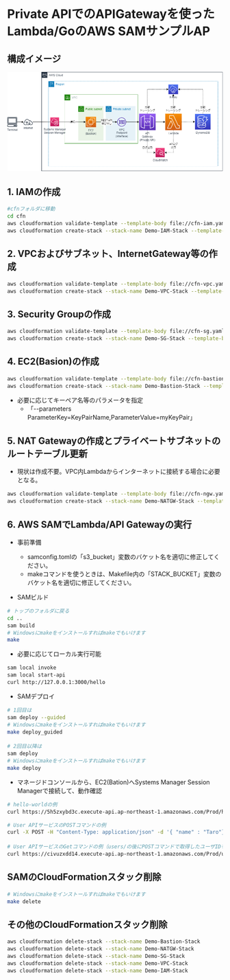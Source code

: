 # Private APIでのAPIGatewayを使ったLambda/GoのAWS SAMサンプルAP

## 構成イメージ
![構成イメージ](image/demo.drawio.png)

## 1. IAMの作成
```sh
#cfnフォルダに移動
cd cfn
aws cloudformation validate-template --template-body file://cfn-iam.yaml
aws cloudformation create-stack --stack-name Demo-IAM-Stack --template-body file://cfn-iam.yaml --capabilities CAPABILITY_IAM
```

## 2. VPCおよびサブネット、InternetGateway等の作成
```sh
aws cloudformation validate-template --template-body file://cfn-vpc.yaml
aws cloudformation create-stack --stack-name Demo-VPC-Stack --template-body file://cfn-vpc.yaml
```

## 3. Security Groupの作成
```sh
aws cloudformation validate-template --template-body file://cfn-sg.yaml
aws cloudformation create-stack --stack-name Demo-SG-Stack --template-body file://cfn-sg.yaml
```

## 4. EC2(Basion)の作成
```sh
aws cloudformation validate-template --template-body file://cfn-bastion-ec2.yaml
aws cloudformation create-stack --stack-name Demo-Bastion-Stack --template-body file://cfn-bastion-ec2.yaml
```
* 必要に応じてキーペア名等のパラメータを指定
    * 「--parameters ParameterKey=KeyPairName,ParameterValue=myKeyPair」

## 5. NAT Gatewayの作成とプライベートサブネットのルートテーブル更新
* 現状は作成不要。VPC内Lambdaからインターネットに接続する場合に必要となる。

```sh
aws cloudformation validate-template --template-body file://cfn-ngw.yaml
aws cloudformation create-stack --stack-name Demo-NATGW-Stack --template-body file://cfn-ngw.yaml
```
## 6. AWS SAMでLambda/API Gatewayの実行
* 事前準備
    * samconfig.tomlの「s3_bucket」変数のバケット名を適切に修正してください。
    * makeコマンドを使うときは、Makefile内の「STACK_BUCKET」変数のバケット名を適切に修正してください。
        
* SAMビルド    
```sh
# トップのフォルダに戻る
cd ..
sam build
# Windowsにmakeをインストールすればmakeでもいけます
make
```

* 必要に応じてローカル実行可能
```sh
sam local invoke
sam local start-api
curl http://127.0.0.1:3000/hello
```

* SAMデプロイ
```sh
# 1回目は
sam deploy --guided
# Windowsにmakeをインストールすればmakeでもいけます
make deploy_guided

# 2回目以降は
sam deploy
# Windowsにmakeをインストールすればmakeでもいけます
make deploy
```

* マネージドコンソールから、EC2(Bation)へSystems Manager Session Managerで接続して、動作確認
```sh
# hello-worldの例
curl https://5h5zxybd3c.execute-api.ap-northeast-1.amazonaws.com/Prod/hello
```

```sh
# User APIサービスのPOSTコマンドの例
curl -X POST -H "Content-Type: application/json" -d '{ "name" : "Taro"}' https://42b4c7bk9g.execute-api.ap-northeast-1.amazonaws.com/Prod/users

# User APIサービスのGetコマンドの例（users/の後にPOSTコマンドで取得したユーザIDを指定）
curl https://civuzxdd14.execute-api.ap-northeast-1.amazonaws.com/Prod/users/d4d6cb7f-7691-11ec-9520-1ee887dd490e
```

## SAMのCloudFormationスタック削除
```sh
# Windowsにmakeをインストールすればmakeでもいけます
make delete
```

## その他のCloudFormationスタック削除
```sh
aws cloudformation delete-stack --stack-name Demo-Bastion-Stack
aws cloudformation delete-stack --stack-name Demo-NATGW-Stack
aws cloudformation delete-stack --stack-name Demo-SG-Stack
aws cloudformation delete-stack --stack-name Demo-VPC-Stack 
aws cloudformation delete-stack --stack-name Demo-IAM-Stack 
```